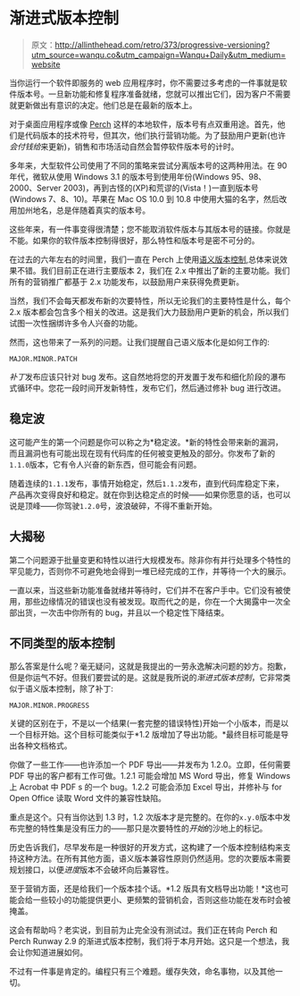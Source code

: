 # 渐进式版本控制

> 原文：<http://allinthehead.com/retro/373/progressive-versioning?utm_source=wanqu.co&utm_campaign=Wanqu+Daily&utm_medium=website>

当你运行一个软件即服务的 web 应用程序时，你不需要过多考虑的一件事就是软件版本号。一旦新功能和修复程序准备就绪，您就可以推出它们，因为客户不需要就更新做出有意识的决定。他们总是在最新的版本上。

对于桌面应用程序或像 [Perch](https://grabaperch.com/) 这样的本地软件，版本号有点双重用途。首先，他们是代码版本的技术符号，但其次，他们执行营销功能。为了鼓励用户更新(也许*会付钱给*来更新)，销售和市场活动自然会暂停软件版本号的计时。

多年来，大型软件公司使用了不同的策略来尝试分离版本号的这两种用法。在 90 年代，微软从使用 Windows 3.1 的版本号到使用年份(Windows 95、98、2000、Server 2003)，再到古怪的(XP)和荒谬的(Vista！)一直到版本号(Windows 7、8、10)。苹果在 Mac OS 10.0 到 10.8 中使用大猫的名字，然后改用加州地名，总是伴随着真实的版本号。

这些年来，有一件事变得很清楚；您不能取消软件版本与其版本号的链接。你就是不能。如果你的软件版本控制得很好，那么特性和版本号是密不可分的。

在过去的六年左右的时间里，我们一直在 Perch 上使用[语义版本控制](http://semver.org/),总体来说效果不错。我们目前正在进行主要版本 2，我们在 2.x 中推出了新的主要功能。我们所有的营销推广都基于 2.x 功能发布，以鼓励用户来获得免费更新。

当然，我们不会每天都发布新的次要特性，所以无论我们的主要特性是什么，每个 2.x 版本都会包含多个相关的改进。这是我们大力鼓励用户更新的机会，所以我们试图一次性捆绑许多令人兴奋的功能。

然而，这也带来了一系列的问题。让我们提醒自己语义版本化是如何工作的:

`MAJOR.MINOR.PATCH`

*补丁*发布应该只针对 bug 发布。这自然地将您的开发置于发布和细化阶段的瀑布式循环中。您花一段时间开发新特性，发布它们，然后通过修补 bug 进行改进。

## 稳定波

这可能产生的第一个问题是你可以称之为*稳定波。*新的特性会带来新的漏洞，而且漏洞也有可能出现在现有代码库的任何被变更触及的部分。你发布了新的`1.1.0`版本，它有令人兴奋的新东西，但可能会有问题。

随着连续的`1.1.1`发布，事情开始稳定，然后`1.1.2`发布，直到代码库稳定下来，产品再次变得良好和稳定。就在你到达稳定点的时候——如果你愿意的话，也可以说是顶峰——你驾驶`1.2.0`号，波浪破碎，不得不重新开始。

## 大揭秘

第二个问题源于批量变更和特性以进行大规模发布。除非你有并行处理多个特性的罕见能力，否则你不可避免地会得到一堆已经完成的工作，并等待一个大的展示。

一直以来，当这些新功能准备就绪并等待时，它们并不在客户手中。它们没有被使用，那些边缘情况的错误也没有被发现。取而代之的是，你在一个大揭露中一次全部出货，一次击中你所有的 bug，并且以一个稳定性下降结束。

## 不同类型的版本控制

那么答案是什么呢？毫无疑问，这就是我提出的一劳永逸解决问题的妙方。抱歉，但是你运气不好。但我们要尝试的是。这就是我所说的*渐进式版本控制*，它非常类似于语义版本控制，除了补丁:

`MAJOR.MINOR.PROGRESS`

关键的区别在于，不是以一个结果(一套完整的错误特性)开始一个小版本，而是以一个目标开始。这个目标可能类似于*1.2 版增加了导出功能。*最终目标可能是导出各种文档格式。

你做了一些工作——也许添加一个 PDF 导出——并发布为 1.2.0。立即，任何需要 PDF 导出的客户都有工作可做。1.2.1 可能会增加 MS Word 导出，修复 Windows 上 Acrobat 中 PDF s 的一个 bug。1.2.2 可能会添加 Excel 导出，并修补与 for Open Office 读取 Word 文件的兼容性缺陷。

重点是这个。只有当你达到 1.3 时，1.2 次版本才是完整的。在你的`x.y.0`版本中发布完整的特性集是没有压力的——那只是次要特性的*开始*的沙地上的标记。

历史告诉我们，尽早发布是一种很好的开发方式，这构建了一个版本控制结构来支持这种方法。在所有其他方面，语义版本兼容性原则仍然适用。您的次要版本需要规划接口，以便*进度*版本不会破坏向后兼容性。

至于营销方面，还是给我们一个版本挂个话。*1.2 版具有文档导出功能！*这也可能会给一些较小的功能提供更小、更频繁的营销机会，否则这些功能在发布时会被掩盖。

这会有帮助吗？老实说，到目前为止完全没有测试过。我们正在转向 Perch 和 Perch Runway 2.9 的渐进式版本控制，我们将于本月开始。这只是一个想法，我会让你知道进展如何。

不过有一件事是肯定的。编程只有三个难题。缓存失效，命名事物，以及其他一切。